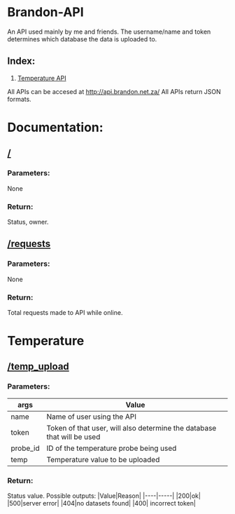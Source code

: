 # Brandon-API
An API used mainly by me and friends. 
The username/name and token determines which database the data is uploaded to. 

## Index:
1. [Temperature API](#Temperature)

All APIs can be accesed at http://api.brandon.net.za/
All APIs return JSON formats. 
# Documentation:
## <ins>/</ins>
### Parameters:
None
### Return:
Status, owner.

## <ins>/requests</ins>
### Parameters:
None
### Return:
Total requests made to API while online.

# Temperature
## <ins>/temp_upload</ins>
### Parameters:
|args|Value|
|----|-----|
|name| Name of user using the API|
|token| Token of that user, will also determine the database that will be used|
|probe_id| ID of the temperature probe being used|
|temp| Temperature value to be uploaded|

### Return:
Status value.
Possible outputs:
|Value|Reason|
|----|-----|
|200|ok|
|500|server error|
|404|no datasets found|
|400| incorrect token|

